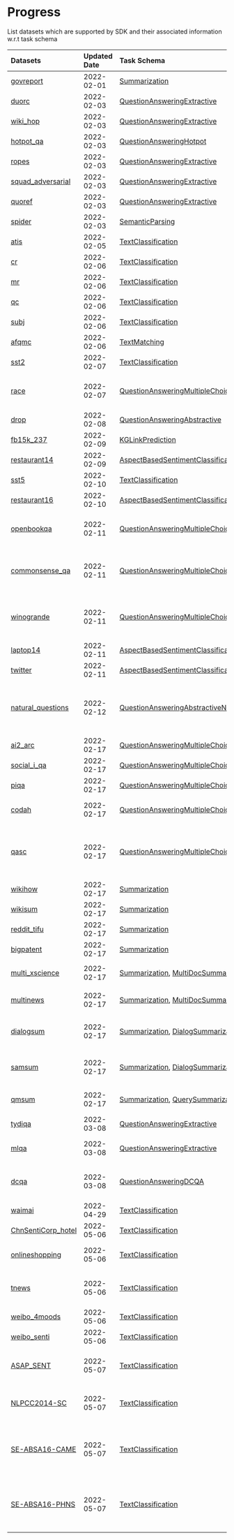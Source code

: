 # Progress
List datasets which are supported by SDK and their associated information w.r.t task schema 


|Datasets|Updated Date|Task Schema|Normalized State|Comments|Constructor|
|:---    |:---        |:---       |:---       |:---    |:---    |
[govreport](https://github.com/ExpressAI/DataLab/blob/main/datasets/govreport/govreport.py)|2022-02-01|[Summarization](https://github.com/ExpressAI/DataLab/blob/451bab322a190cc1b1b3610c7d802bd0d0f33c00/src/datalabs/tasks/summarization.py#L22)|Done|Current definition: `text`,  `summary`|yixinliu|
[duorc](https://github.com/ExpressAI/DataLab/blob/main/datasets/duorc/duorc.py)|2022-02-03|[QuestionAnsweringExtractive](https://github.com/ExpressAI/DataLab/blob/adddf0071d0826e090b9ddecd7a98a09e8b625e4/src/datalabs/tasks/question_answering.py#L9)|Pending|different ids (`plot_id`, `q_id`) should be unified|jinlanfu|
[wiki_hop](https://github.com/ExpressAI/DataLab/blob/main/datasets/wiki_hop/wiki_hop.py)|2022-02-03|[QuestionAnsweringExtractive](https://github.com/ExpressAI/DataLab/blob/adddf0071d0826e090b9ddecd7a98a09e8b625e4/src/datalabs/tasks/question_answering.py#L9)|Pending|Two new fields: `candidates`, `annotations`|jinlanfu|
[hotpot_qa](https://github.com/ExpressAI/DataLab/blob/main/datasets/hotpot_qa/hotpot_qa.py)|2022-02-03|[QuestionAnsweringHotpot](https://github.com/ExpressAI/DataLab/blob/cf2471c750fbe33325b482bb5b1d9ea6fc734d56/src/datalabs/tasks/question_answering.py#L35)|Pending|Many new fileds (`supporting_facts`), `context` will be a json with a list of sentences.|jinlanfu|
[ropes](https://github.com/ExpressAI/DataLab/blob/main/datasets/ropes/ropes.py)|2022-02-03|[QuestionAnsweringExtractive](https://github.com/ExpressAI/DataLab/blob/cf2471c750fbe33325b482bb5b1d9ea6fc734d56/src/datalabs/tasks/question_answering.py#L35)|Pending|Many new fileds (`situation`).|jinlanfu|
[squad_adversarial](https://github.com/ExpressAI/DataLab/blob/main/datasets/squad_adversarial/squad_adversarial.py)|2022-02-03|[QuestionAnsweringExtractive](https://github.com/ExpressAI/DataLab/blob/cf2471c750fbe33325b482bb5b1d9ea6fc734d56/src/datalabs/tasks/question_answering.py#L35)|Done|Current definition:`question`,`context`,`answers`.|jinlanfu|
[quoref](https://github.com/ExpressAI/DataLab/blob/main/datasets/quoref/quoref.py)|2022-02-03|[QuestionAnsweringExtractive](https://github.com/ExpressAI/DataLab/blob/cf2471c750fbe33325b482bb5b1d9ea6fc734d56/src/datalabs/tasks/question_answering.py#L35)|Done|Current definition:`question`,`context`,`answers`.|jinlanfu|
[spider](https://github.com/ExpressAI/DataLab/blob/main/datasets/spider/spider.py)|2022-02-03|[SemanticParsing](https://github.com/ExpressAI/DataLab/blob/cf2471c750fbe33325b482bb5b1d9ea6fc734d56/src/datalabs/tasks/semantic_parsing.py#L9)|Pending|Current definition: `question`,  `query`|jinlanfu|
[atis](https://github.com/ExpressAI/DataLab/blob/main/datasets/atis/atis.py)|2022-02-05|[TextClassification](https://github.com/ExpressAI/DataLab/blob/a291d0a94e01b1948f915afc354a7e207ca1a906/src/datalabs/tasks/text_classification.py#L22)|Done|Current definition:`text`,`label`|weizhe|
[cr](https://github.com/ExpressAI/DataLab/blob/main/datasets/cr/cr.py)|2022-02-06|[TextClassification](https://github.com/ExpressAI/DataLab/blob/a291d0a94e01b1948f915afc354a7e207ca1a906/src/datalabs/tasks/text_classification.py#L22)|Done|Current definition:`text`,`label`|weizhe|
[mr](https://github.com/ExpressAI/DataLab/blob/main/datasets/mr/mr.py)|2022-02-06|[TextClassification](https://github.com/ExpressAI/DataLab/blob/a291d0a94e01b1948f915afc354a7e207ca1a906/src/datalabs/tasks/text_classification.py#L22)|Done|Current definition:`text`,`label`|weizhe|
[qc](https://github.com/ExpressAI/DataLab/blob/main/datasets/qc/qc.py)|2022-02-06|[TextClassification](https://github.com/ExpressAI/DataLab/blob/a291d0a94e01b1948f915afc354a7e207ca1a906/src/datalabs/tasks/text_classification.py#L22)|Done|Current definition:`text`,`label`|weizhe|
[subj](https://github.com/ExpressAI/DataLab/blob/main/datasets/subj/subj.py)|2022-02-06|[TextClassification](https://github.com/ExpressAI/DataLab/blob/a291d0a94e01b1948f915afc354a7e207ca1a906/src/datalabs/tasks/text_classification.py#L22)|Done|Current definition:`text`,`label`|weizhe|
[afqmc](https://github.com/ExpressAI/DataLab/blob/main/datasets/afqmc/afqmc.py)|2022-02-06|[TextMatching](https://github.com/ExpressAI/DataLab/blob/c20c79a2276e87ac13a541878a6ae47efddcad31/src/datalabs/tasks/text_matching.py#L22)|Done|Current definition:`text1`,`text2`, `label`|zhengfu|
[sst2](https://github.com/ExpressAI/DataLab/blob/main/datasets/sst2/sst2.py)|2022-02-07|[TextClassification](https://github.com/ExpressAI/DataLab/blob/a291d0a94e01b1948f915afc354a7e207ca1a906/src/datalabs/tasks/text_classification.py#L22)|Done|Current definition:`text`,`label`|weizhe|
[race](https://github.com/ExpressAI/DataLab/blob/main/datasets/race/race.py)|2022-02-07|[QuestionAnsweringMultipleChoices](https://github.com/ExpressAI/DataLab/blob/d85499074fce9e4728623b71b337e4bb1de9b6ea/src/datalabs/tasks/question_answering.py#L116)|Done|Current definition:`questions`,`context`,`options`,`answers`. Note that (1) some datasets are with/without context. (2) additional `exmaple id`|jinlanfu|
[drop](https://github.com/ExpressAI/DataLab/blob/main/datasets/drop/drop.py)|2022-02-08|[QuestionAnsweringAbstractive](https://github.com/ExpressAI/DataLab/blob/cf2471c750fbe33325b482bb5b1d9ea6fc734d56/src/datalabs/tasks/question_answering.py#L35)|Pending| (1) Abstractive QA; (2) `answers` field has a new feature named (`types`).|jinlanfu|
[fb15k_237](https://github.com/ExpressAI/DataLab/blob/main/datasets/fb15k_237/fb15k_237.py)|2022-02-09|[KGLinkPrediction](https://github.com/ExpressAI/DataLab/blob/f8f3dd70237cca1077adca3bc42b3dd73ad569a6/datasets/fb15k_237/fb15k_237.py#L23)|Done| Current definition:`head`,`link`, `tail`|Pengfei|
[restaurant14](https://github.com/ExpressAI/DataLab/blob/main/datasets/restaurant14/restaurant14.py)|2022-02-09|[AspectBasedSentimentClassification](https://github.com/ExpressAI/DataLab/blob/6826057d13db9324c76b09bf20c097c8fd9dc837/src/datalabs/tasks/aspect_based_sentiment_classification.py#L22)|Done|Current definition:`aspect`,`text`,`label`|weizhe|
[sst5](https://github.com/ExpressAI/DataLab/blob/main/datasets/sst5/sst5.py)|2022-02-10|[TextClassification](https://github.com/ExpressAI/DataLab/blob/a291d0a94e01b1948f915afc354a7e207ca1a906/src/datalabs/tasks/text_classification.py#L22)|Done|Current definition:`text`,`label`|weizhe|
[restaurant16](https://github.com/ExpressAI/DataLab/blob/main/datasets/restaurant16/restaurant16.py)|2022-02-10|[AspectBasedSentimentClassification](https://github.com/ExpressAI/DataLab/blob/6826057d13db9324c76b09bf20c097c8fd9dc837/src/datalabs/tasks/aspect_based_sentiment_classification.py#L22)|Done|Current definition:`aspect`,`text`,`label`|weizhe|
[openbookqa](https://github.com/ExpressAI/DataLab/blob/main/datasets/openbookqa/openbookqa.py)|2022-02-11|[QuestionAnsweringMultipleChoicesWithoutContext](https://github.com/ExpressAI/DataLab/blob/cf2471c750fbe33325b482bb5b1d9ea6fc734d56/src/datalabs/tasks/question_answering.py#L35)|Pending| (1) current field: `question`, `options`, `answers`: `text`, `option_idx`; (2) The type of `answers.text` and `answers.option_idx` are `String` not `List`. |jinlanfu|
[commonsense_qa](https://github.com/ExpressAI/DataLab/blob/main/datasets/commonsense_qa/commonsense_qa.py)|2022-02-11|[QuestionAnsweringMultipleChoicesWithoutContext](https://github.com/ExpressAI/DataLab/blob/cf2471c750fbe33325b482bb5b1d9ea6fc734d56/src/datalabs/tasks/question_answering.py#L35)|Pending| (1) current field: `question`, `options`, `answers`: `text`, `option_idx`; (2) The type of `answers.text` and `answers.option_idx` are `String` not `List`. (3) The test set does not provide annotated answers. |jinlanfu|
[winogrande](https://github.com/ExpressAI/DataLab/blob/main/datasets/winogrande/winogrande.py)|2022-02-11|[QuestionAnsweringMultipleChoicesWithoutContext](https://github.com/ExpressAI/DataLab/blob/cf2471c750fbe33325b482bb5b1d9ea6fc734d56/src/datalabs/tasks/question_answering.py#L35)|Pending| (1) current field: `question`, `options`, `answers`: `text`, `option_idx`; (2) The type of `answers.text` and `answers.option_idx` are `String` not `List`. (3) The test set does not provide annotated answers.  |jinlanfu|
[laptop14](https://github.com/ExpressAI/DataLab/blob/main/datasets/laptop14/laptop14.py)|2022-02-11|[AspectBasedSentimentClassification](https://github.com/ExpressAI/DataLab/blob/6826057d13db9324c76b09bf20c097c8fd9dc837/src/datalabs/tasks/aspect_based_sentiment_classification.py#L22)|Done|Current definition:`aspect`,`text`,`label`|weizhe|
[twitter](https://github.com/ExpressAI/DataLab/blob/main/datasets/twitter/twitter.py)|2022-02-11|[AspectBasedSentimentClassification](https://github.com/ExpressAI/DataLab/blob/6826057d13db9324c76b09bf20c097c8fd9dc837/src/datalabs/tasks/aspect_based_sentiment_classification.py#L22)|Done|Current definition:`aspect`,`text`,`label`|weizhe|
[natural_questions](https://github.com/ExpressAI/DataLab/blob/main/datasets/natural_questions/natural_questions.py)|2022-02-12|[QuestionAnsweringAbstractiveNQ](https://github.com/ExpressAI/DataLab/blob/cf2471c750fbe33325b482bb5b1d9ea6fc734d56/src/datalabs/tasks/question_answering.py#L35)|Pending| (1) current field: `question`, `context`, `answers`. Unlike extraction QA or abstract QA, `natural_questions` has a complex structure (see the [NQ schema](https://github.com/ExpressAI/DataLab/blob/main/datasets/natural_questions/natural_questions.py) definition). (2) The dataset is very large, occupying 135G of disk storage.  |jinlanfu|
[ai2_arc](https://github.com/ExpressAI/DataLab/blob/main/datasets/ai2_arc/ai2_arc.py)|2022-02-17|[QuestionAnsweringMultipleChoicesWithoutContext](https://github.com/ExpressAI/DataLab/blob/cf2471c750fbe33325b482bb5b1d9ea6fc734d56/src/datalabs/tasks/question_answering.py#L35)|Done| (1) current field: `question`, `options`, `answers`: `text`, `option_idx`;  |jinlanfu|
[social_i_qa](https://github.com/ExpressAI/DataLab/blob/main/datasets/social_i_qa/social_i_qa.py)|2022-02-17|[QuestionAnsweringMultipleChoices](https://github.com/ExpressAI/DataLab/blob/cf2471c750fbe33325b482bb5b1d9ea6fc734d56/src/datalabs/tasks/question_answering.py#L35)|Done| (1) Current definition:`questions`,`context`,`options`,`answers`.  |jinlanfu|
[piqa](https://github.com/ExpressAI/DataLab/blob/main/datasets/piqa/piqa.py)|2022-02-17|[QuestionAnsweringMultipleChoicesWithoutContext](https://github.com/ExpressAI/DataLab/blob/cf2471c750fbe33325b482bb5b1d9ea6fc734d56/src/datalabs/tasks/question_answering.py#L35)|Done| (1) current field: `question`, `options`, `answers`: `text`, `option_idx`;  |jinlanfu|
[codah](https://github.com/ExpressAI/DataLab/blob/main/datasets/codah/codah.py)|2022-02-17|[QuestionAnsweringMultipleChoicesWithoutContext](https://github.com/ExpressAI/DataLab/blob/cf2471c750fbe33325b482bb5b1d9ea6fc734d56/src/datalabs/tasks/question_answering.py#L35)|Pending| (1) current field: `question`, `options`, `answers`: `text`, `option_idx`; (2) There is a new but important field `question_category`.  |jinlanfu|
[qasc](https://github.com/ExpressAI/DataLab/blob/main/datasets/qasc/qasc.py)|2022-02-17|[QuestionAnsweringMultipleChoicesQASC](https://github.com/ExpressAI/DataLab/blob/cf2471c750fbe33325b482bb5b1d9ea6fc734d56/src/datalabs/tasks/question_answering.py#L35)|Pending| (1) Current definition:`questions`,`context`,`options`,`answers`. (2) The test set has no labeled answers. (3) `context` is a dictionary with fields `fact1`, `fact2` and `combinedfact`. (4) `qasc` has new field named `formatted_question`. |jinlanfu|
[wikihow](https://github.com/ExpressAI/DataLab/blob/main/datasets/wikihow/wikihow.py)|2022-02-17|[Summarization](https://github.com/ExpressAI/DataLab/blob/451bab322a190cc1b1b3610c7d802bd0d0f33c00/src/datalabs/tasks/summarization.py#L22)|Done|Current definition: `text`,  `summary`|yixinliu|
[wikisum](https://github.com/ExpressAI/DataLab/blob/main/datasets/wikisum/wikisum.py)|2022-02-17|[Summarization](https://github.com/ExpressAI/DataLab/blob/451bab322a190cc1b1b3610c7d802bd0d0f33c00/src/datalabs/tasks/summarization.py#L22)|Done|Current definition: `text`,  `summary`|yixinliu|
[reddit_tifu](https://github.com/ExpressAI/DataLab/blob/main/datasets/reddit_tifu/reddit_tifu.py)|2022-02-17|[Summarization](https://github.com/ExpressAI/DataLab/blob/451bab322a190cc1b1b3610c7d802bd0d0f33c00/src/datalabs/tasks/summarization.py#L22)|Done|Current definition: `text`,  `summary`|yixinliu|
[bigpatent](https://github.com/ExpressAI/DataLab/blob/main/datasets/bigpatent/bigpatent.py)|2022-02-17|[Summarization](https://github.com/ExpressAI/DataLab/blob/451bab322a190cc1b1b3610c7d802bd0d0f33c00/src/datalabs/tasks/summarization.py#L22)|Done|Current definition: `text`,  `summary`|yixinliu|
[multi_xscience](https://github.com/ExpressAI/DataLab/blob/main/datasets/multi_xscience/multi_xscience.py)|2022-02-17|[Summarization](https://github.com/ExpressAI/DataLab/blob/451bab322a190cc1b1b3610c7d802bd0d0f33c00/src/datalabs/tasks/summarization.py#L22), [MultiDocSummarization](https://github.com/ExpressAI/DataLab/blob/ec304ff4f4fb82b7d06135892e0994cd48f842d3/src/datalabs/tasks/summarization.py#L40)|Done|Current definition: (1) Summarization: `text`,  `summary`, (2) MultiDocSummarization: `texts`, `summary`|yixinliu|
[multinews](https://github.com/ExpressAI/DataLab/blob/main/datasets/multinews/multinews.py)|2022-02-17|[Summarization](https://github.com/ExpressAI/DataLab/blob/451bab322a190cc1b1b3610c7d802bd0d0f33c00/src/datalabs/tasks/summarization.py#L22), [MultiDocSummarization](https://github.com/ExpressAI/DataLab/blob/ec304ff4f4fb82b7d06135892e0994cd48f842d3/src/datalabs/tasks/summarization.py#L40)|Done|Current definition: (1) Summarization: `text`,  `summary`, (2) MultiDocSummarization: `texts`, `summary`|yixinliu|
[dialogsum](https://github.com/ExpressAI/DataLab/blob/main/datasets/dialogsum/dialogsum.py)|2022-02-17|[Summarization](https://github.com/ExpressAI/DataLab/blob/451bab322a190cc1b1b3610c7d802bd0d0f33c00/src/datalabs/tasks/summarization.py#L22), [DialogSummarization](https://github.com/ExpressAI/DataLab/blob/ec304ff4f4fb82b7d06135892e0994cd48f842d3/src/datalabs/tasks/summarization.py#L61)|Done|Current definition: (1) Summarization: `text`,  `summary`, (2) DialogSummarization: `dialogue: {"speaker": List[str], "text": List[str]}`, `summary: List[str]`|yixinliu|
[samsum](https://github.com/ExpressAI/DataLab/blob/main/datasets/samsum/samsum.py)|2022-02-17|[Summarization](https://github.com/ExpressAI/DataLab/blob/451bab322a190cc1b1b3610c7d802bd0d0f33c00/src/datalabs/tasks/summarization.py#L22), [DialogSummarization](https://github.com/ExpressAI/DataLab/blob/ec304ff4f4fb82b7d06135892e0994cd48f842d3/src/datalabs/tasks/summarization.py#L61)|Done|Current definition: (1) Summarization: `text`,  `summary`, (2) DialogSummarization: `dialogue: {"speaker": List[str], "text": List[str]}`, `summary: List[str]`|yixinliu|
[qmsum](https://github.com/ExpressAI/DataLab/blob/main/datasets/qmsum/qmsum.py)|2022-02-17|[Summarization](https://github.com/ExpressAI/DataLab/blob/451bab322a190cc1b1b3610c7d802bd0d0f33c00/src/datalabs/tasks/summarization.py#L22), [QuerySummarization](https://github.com/ExpressAI/DataLab/blob/ec304ff4f4fb82b7d06135892e0994cd48f842d3/src/datalabs/tasks/summarization.py#L85)|Done|Current definition: (1) Summarization: `text`,  `summary`, (2) QuerySummarization: `text`, `summary`, `query`|yixinliu|
[tydiqa](https://github.com/ExpressAI/DataLab/blob/main/datasets/tydiqa/tydiqa.py)|2022-03-08|[QuestionAnsweringExtractive](https://github.com/ExpressAI/DataLab/blob/cf2471c750fbe33325b482bb5b1d9ea6fc734d56/src/datalabs/tasks/question_answering.py#L35)|Done| Multilingual QA datasets with 9 languages. Current definition:`question`,`context`,`answers`.|jinlanfu|
[mlqa](https://github.com/ExpressAI/DataLab/blob/main/datasets/mlqa/mlqa.py)|2022-03-08|[QuestionAnsweringExtractive](https://github.com/ExpressAI/DataLab/blob/cf2471c750fbe33325b482bb5b1d9ea6fc734d56/src/datalabs/tasks/question_answering.py#L35)|Done| Multilingual QA datasets with 7 languages without a training set. Current definition:`question`,`context`,`answers`.|jinlanfu|
[dcqa](https://github.com/ExpressAI/DataLab/blob/main/datasets/dcqa/dcqa.py)|2022-03-08|[QuestionAnsweringDCQA](https://github.com/ExpressAI/DataLab/blob/cf2471c750fbe33325b482bb5b1d9ea6fc734d56/src/datalabs/tasks/question_answering.py#L35)|Pending| The context is a sequence of sentences with ordinal numbers. Current definition:`question`,`context: SentenceID, text`,`answers: SentenceID, text`.|jinlanfu|
[waimai](https://github.com/ExpressAI/DataLab/blob/main/datasets/waimai/waimai.py)|2022-04-29|[TextClassification](https://github.com/ExpressAI/DataLab/blob/a291d0a94e01b1948f915afc354a7e207ca1a906/src/datalabs/tasks/text_classification.py#L22)|Done|This dataset has only one training set and no test set. Current definition:`label`,`text`.|zihanzhu|
[ChnSentiCorp_hotel](https://github.com/ExpressAI/DataLab/blob/main/datasets/ChnSentiCorp_hotel/ChnSentiCorp_hotel.py)|2022-05-06|[TextClassification](https://github.com/ExpressAI/DataLab/blob/a291d0a94e01b1948f915afc354a7e207ca1a906/src/datalabs/tasks/text_classification.py#L22)|Done|This dataset has only one training set and no test set. Current definition:`label`,`text`.|zihanzhu|
[onlineshopping](https://github.com/ExpressAI/DataLab/blob/main/datasets/onlineshopping/onlineshopping.py)|2022-05-06|[TextClassification](https://github.com/ExpressAI/DataLab/blob/a291d0a94e01b1948f915afc354a7e207ca1a906/src/datalabs/tasks/text_classification.py#L22)|Done|This dataset has only one training set and no test set. Current definition:`label`,`category`,`text`.|zihanzhu|
[tnews](https://github.com/ExpressAI/DataLab/blob/main/datasets/tnews/tnews.py)|2022-05-06|[TextClassification](https://github.com/ExpressAI/DataLab/blob/a291d0a94e01b1948f915afc354a7e207ca1a906/src/datalabs/tasks/text_classification.py#L22)|Done|This dataset has training set and validation set. The test set has no label, so we have not added the test set for now. Current definition:`label`,`text`,`keywords`.|zihanzhu|
[weibo_4moods](https://github.com/ExpressAI/DataLab/blob/main/datasets/weibo_4moods/weibo_4moods.py)|2022-05-06|[TextClassification](https://github.com/ExpressAI/DataLab/blob/a291d0a94e01b1948f915afc354a7e207ca1a906/src/datalabs/tasks/text_classification.py#L22)|Done|This dataset has only one training set and no test set. Current definition:`label`,`text`.|zihanzhu|
[weibo_senti](https://github.com/ExpressAI/DataLab/blob/main/datasets/weibo_senti/weibo_senti.py)|2022-05-06|[TextClassification](https://github.com/ExpressAI/DataLab/blob/a291d0a94e01b1948f915afc354a7e207ca1a906/src/datalabs/tasks/text_classification.py#L22)|Done|This dataset has only one training set and no test set. Current definition:`label`,`text`.|zihanzhu|
[ASAP_SENT](https://github.com/ExpressAI/DataLab/blob/main/datasets/ASAP_SENT/ASAP_SENT.py)|2022-05-07|[TextClassification](https://github.com/ExpressAI/DataLab/blob/a291d0a94e01b1948f915afc354a7e207ca1a906/src/datalabs/tasks/text_classification.py#L22)|Done|This dataset has training set and validation set. The test set has no label, so we have not added the test set for now. Current definition:`label`,`text`.|zihanzhu|
[NLPCC2014-SC](https://github.com/ExpressAI/DataLab/blob/main/datasets/NLPCC2014-SC/NLPCC2014-SC.py)|2022-05-07|[TextClassification](https://github.com/ExpressAI/DataLab/blob/a291d0a94e01b1948f915afc354a7e207ca1a906/src/datalabs/tasks/text_classification.py#L22)|Done|This dataset has training set. The test set has no label, so we have not added the test set for now. No related papers found. Current definition:`label`,`text`.|zihanzhu|
[SE-ABSA16-CAME](https://github.com/ExpressAI/DataLab/blob/main/datasets/SE-ABSA16-CAME/SE-ABSA16-CAME.py)|2022-05-07|[TextClassification](https://github.com/ExpressAI/DataLab/blob/a291d0a94e01b1948f915afc354a7e207ca1a906/src/datalabs/tasks/text_classification.py#L22)|Done|The test set has no label, so we have not added the test set for now. In addition to label and text, there is also a variable called "evaluation object" in the data set, which we have not added for now. Current definition:`label`,`text`.|zihanzhu|
[SE-ABSA16-PHNS](https://github.com/ExpressAI/DataLab/blob/main/datasets/SE-ABSA16-PHNS/SE-ABSA16-PHNS.py)|2022-05-07|[TextClassification](https://github.com/ExpressAI/DataLab/blob/a291d0a94e01b1948f915afc354a7e207ca1a906/src/datalabs/tasks/text_classification.py#L22)|Done|The test set has no label, so we have not added the test set for now. In addition to label and text, there is also a variable called "evaluation object" in the data set, which we have not added for now. Current definition:`label`,`text`.|zihanzhu|

